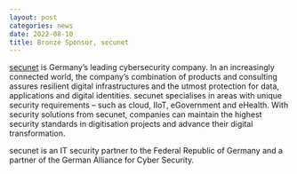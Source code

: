 ```yaml
---
layout: post
categories: news
date: 2022-08-10
title: Bronze Sponsor, secunet
---
```


[secunet](https://www.secunet.com) is Germany’s leading cybersecurity company. In an increasingly connected world, the company’s combination of products and consulting assures resilient digital infrastructures and the utmost protection for data, applications and digital identities. secunet specialises in areas with unique security requirements – such as cloud, IIoT, eGovernment and eHealth. With security solutions from secunet, companies can maintain the highest security standards in digitisation projects and advance their digital transformation.

secunet is an IT security partner to the Federal Republic of Germany and a partner of the German Alliance for Cyber Security.

